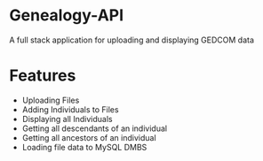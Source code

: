 # Genealogy-API
A full stack application for uploading and displaying GEDCOM data

# Features
 - Uploading Files
 - Adding Individuals to Files
 - Displaying all Individuals
 - Getting all descendants of an individual
 - Getting all ancestors of an individual
 - Loading file data to MySQL DMBS
